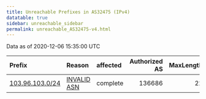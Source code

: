 ```yaml
---
title: Unreachable Prefixes in AS32475 (IPv4)
datatable: true
sidebar: unreachable_sidebar
permalink: unreachable_AS32475-v4.html
---
```


Data as of 2020-12-06 15:35:00 UTC


<div class="datatable-begin"></div>

| Prefix                                                   | Reason                                                                                                 | affected   |   Authorized AS |   MaxLength | Anchor                                       |   unreachable /24s |
|:---------------------------------------------------------|:-------------------------------------------------------------------------------------------------------|:-----------|----------------:|------------:|:---------------------------------------------|-------------------:|
| [103.96.103.0/24](https://stat.ripe.net/103.96.103.0/24) | [INVALID ASN](https://rpki-validator.ripe.net/announcement-preview?asn=AS32475&prefix=103.96.103.0/24) | complete   |          136686 |          22 | [APNIC](unreachable_APNIC_RPKI_Root-v4.html) |                  1 |

<div class="datatable-end"></div>